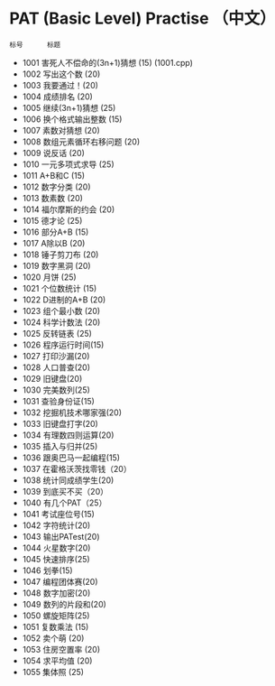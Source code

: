 # PAT (Basic Level) Practise （中文）

	标号		标题	
- 1001	害死人不偿命的(3n+1)猜想 (15) (1001.cpp)
- 1002	写出这个数 (20)
- 1003	我要通过！(20)
- 1004	成绩排名 (20)
- 1005	继续(3n+1)猜想 (25)
- 1006	换个格式输出整数 (15)
- 1007	素数对猜想 (20)
- 1008	数组元素循环右移问题 (20)
- 1009	说反话 (20)
- 1010	一元多项式求导 (25)
- 1011	A+B和C (15)
- 1012	数字分类 (20)
- 1013	数素数 (20)
- 1014	福尔摩斯的约会 (20)
- 1015	德才论 (25)
- 1016	部分A+B (15)
- 1017	A除以B (20)
- 1018	锤子剪刀布 (20)
- 1019	数字黑洞 (20)
- 1020	月饼 (25)
- 1021	个位数统计 (15)
- 1022	D进制的A+B (20)
- 1023	组个最小数 (20)	
- 1024	科学计数法 (20)
- 1025	反转链表 (25)
- 1026	程序运行时间(15)
- 1027	打印沙漏(20)
- 1028	人口普查(20)
- 1029	旧键盘(20)
- 1030	完美数列(25)
- 1031	查验身份证(15)
- 1032	挖掘机技术哪家强(20)
- 1033	旧键盘打字(20)
- 1034	有理数四则运算(20)
- 1035	插入与归并(25)	
- 1036	跟奥巴马一起编程(15)
- 1037	在霍格沃茨找零钱（20）
- 1038	统计同成绩学生(20)
- 1039	到底买不买（20）
- 1040	有几个PAT（25）
- 1041	考试座位号(15)
- 1042	字符统计(20)
- 1043	输出PATest(20)
- 1044	火星数字(20)
- 1045	快速排序(25)
- 1046	划拳(15)
- 1047	编程团体赛(20)
- 1048	数字加密(20)
- 1049	数列的片段和(20)
- 1050	螺旋矩阵(25)
- 1051	复数乘法 (15)
- 1052	卖个萌 (20)
- 1053	住房空置率 (20)
- 1054	求平均值 (20)
- 1055	集体照 (25)
